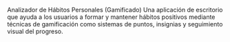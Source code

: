 Analizador de Hábitos Personales (Gamificado)
Una aplicación de escritorio que ayuda a los usuarios a formar y mantener hábitos positivos mediante técnicas de gamificación como sistemas de puntos, insignias y seguimiento visual del progreso.
